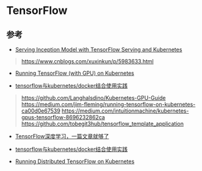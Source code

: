 # TensorFlow


## 参考

* [Serving Inception Model with TensorFlow Serving and Kubernetes](https://www.tensorflow.org/serving/serving_inception)

> https://www.cnblogs.com/xuxinkun/p/5983633.html

* [Running TensorFlow (with GPU) on Kubernetes](https://medium.com/jim-fleming/running-tensorflow-on-kubernetes-ca00d0e67539)


* [tensorflow与kubernetes/docker结合使用实践](https://xuxinkun.github.io/2016/10/08/tensorflow-kubernetes/)

> https://github.com/Langhalsdino/Kubernetes-GPU-Guide
> https://medium.com/jim-fleming/running-tensorflow-on-kubernetes-ca00d0e67539
> https://medium.com/intuitionmachine/kubernetes-gpus-tensorflow-8696232862ca
> https://github.com/tobegit3hub/tensorflow_template_application


* [TensorFlow深度学习，一篇文章就够了](http://blog.jobbole.com/105602/)
* [tensorflow与kubernetes/docker结合使用实践](https://www.cnblogs.com/xuxinkun/p/5983633.html)

* [Running Distributed TensorFlow on Kubernetes](https://github.com/tensorflow/ecosystem/tree/master/kubernetes)